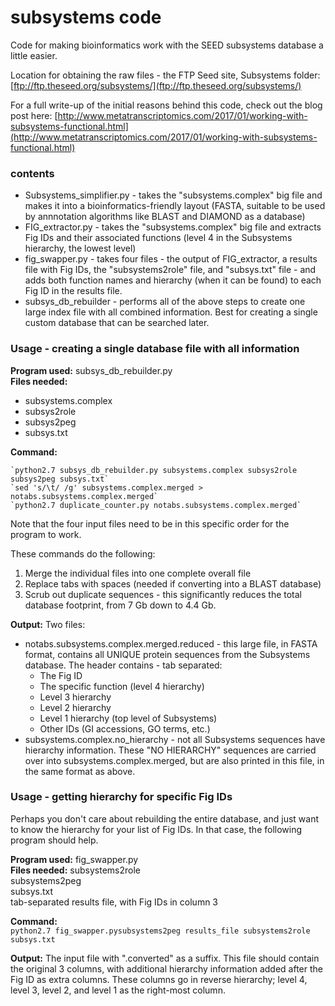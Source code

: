 # subsystems code
Code for making bioinformatics work with the SEED subsystems database a little easier.

Location for obtaining the raw files - the FTP Seed site, Subsystems folder: [ftp://ftp.theseed.org/subsystems/](ftp://ftp.theseed.org/subsystems/)

For a full write-up of the initial reasons behind this code, check out the blog post here: [http://www.metatranscriptomics.com/2017/01/working-with-subsystems-functional.html](http://www.metatranscriptomics.com/2017/01/working-with-subsystems-functional.html)

### contents
* Subsystems_simplifier.py - takes the "subsystems.complex" big file and makes it into a bioinformatics-friendly layout (FASTA, suitable to be used by annnotation algorithms like BLAST and DIAMOND as a database)
* FIG_extractor.py - takes the "subsystems.complex" big file and extracts Fig IDs and their associated functions (level 4 in the Subsystems hierarchy, the lowest level)
* fig_swapper.py - takes four files - the output of FIG_extractor, a results file with Fig IDs, the "subsystems2role" file, and "subsys.txt" file - and adds both function names and hierarchy (when it can be found) to each Fig ID in the results file.
* subsys_db_rebuilder - performs all of the above steps to create one large index file with all combined information.  Best for creating a single custom database that can be searched later.

### Usage - creating a single database file with all information
**Program used:**     subsys_db_rebuilder.py    
**Files needed:**	

* subsystems.complex    
* subsys2role    
* subsys2peg    
* subsys.txt


**Command:**    

    `python2.7 subsys_db_rebuilder.py subsystems.complex subsys2role subsys2peg subsys.txt`    
    `sed 's/\t/ /g' subsystems.complex.merged > notabs.subsystems.complex.merged`    
    `python2.7 duplicate_counter.py notabs.subsystems.complex.merged`    

Note that the four input files need to be in this specific order for the program to work.

These commands do the following:

1. Merge the individual files into one complete overall file
2. Replace tabs with spaces (needed if converting into a BLAST database)
3. Scrub out duplicate sequences - this significantly reduces the total database footprint, from 7 Gb down to 4.4 Gb.

**Output:** Two files:    

* notabs.subsystems.complex.merged.reduced - this large file, in FASTA format, contains all UNIQUE protein sequences from the Subsystems database.  The header contains - tab separated:
	* The Fig ID
	* The specific function (level 4 hierarchy)
	* Level 3 hierarchy
	* Level 2 hierarchy
	* Level 1 hierarchy (top level of Subsystems)
	* Other IDs (GI accessions, GO terms, etc.)
* subsystems.complex.no_hierarchy - not all Subsystems sequences have hierarchy information.  These "NO HIERARCHY" sequences are carried over into subsystems.complex.merged, but are also printed in this file, in the same format as above.

### Usage - getting hierarchy for specific Fig IDs
Perhaps you don't care about rebuilding the entire database, and just want to know the hierarchy for your list of Fig IDs.  In that case, the following program should help.

**Program used:**	fig_swapper.py   
**Files needed:**	subsystems2role    
			subsystems2peg    
			subsys.txt    
			tab-separated results file, with Fig IDs in column 3

**Command:**    
    `python2.7 fig_swapper.pysubsystems2peg results_file subsystems2role subsys.txt`

**Output:**  The input file with ".converted" as a suffix.  This file should contain the original 3 columns, with additional hierarchy information added after the Fig ID as extra columns.  These columns go in reverse hierarchy; level 4, level 3, level 2, and level 1 as the right-most column.
